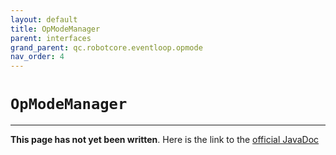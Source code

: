 ```yaml
---
layout: default
title: OpModeManager
parent: interfaces
grand_parent: qc.robotcore.eventloop.opmode
nav_order: 4
---
```

# `OpModeManager`
---
**This page has not yet been written**. Here is the link to the [official JavaDoc](https://ftctechnh.github.io/ftc_app/doc/javadoc/com/qualcomm/robotcore/eventloop/opmode/OpModeManager.html)
        